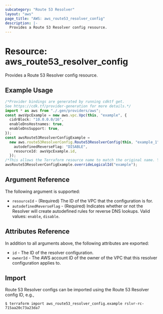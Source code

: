 ```yaml
---
subcategory: "Route 53 Resolver"
layout: "aws"
page_title: "AWS: aws_route53_resolver_config"
description: |-
  Provides a Route 53 Resolver config resource.
---
```


# Resource: aws\_route53\_resolver\_config

Provides a Route 53 Resolver config resource.

## Example Usage

```typescript
/*Provider bindings are generated by running cdktf get.
See https://cdk.tf/provider-generation for more details.*/
import * as aws from "./.gen/providers/aws";
const awsVpcExample = new aws.vpc.Vpc(this, "example", {
  cidrBlock: "10.0.0.0/16",
  enableDnsHostnames: true,
  enableDnsSupport: true,
});
const awsRoute53ResolverConfigExample =
  new aws.route53ResolverConfig.Route53ResolverConfig(this, "example_1", {
    autodefinedReverseFlag: "DISABLE",
    resourceId: awsVpcExample.id,
  });
/*This allows the Terraform resource name to match the original name. You can remove the call if you don't need them to match.*/
awsRoute53ResolverConfigExample.overrideLogicalId("example");

```

## Argument Reference

The following argument is supported:

* `resourceId` - (Required) The ID of the VPC that the configuration is for.
* `autodefinedReverseFlag` - (Required) Indicates whether or not the Resolver will create autodefined rules for reverse DNS lookups. Valid values: `enable`, `disable`.

## Attributes Reference

In addition to all arguments above, the following attributes are exported:

* `id` - The ID of the resolver configuration.
* `ownerId` - The AWS account ID of the owner of the VPC that this resolver configuration applies to.

## Import

Route 53 Resolver configs can be imported using the Route 53 Resolver config ID, e.g.,

```console
$ terraform import aws_route53_resolver_config.example rslvr-rc-715aa20c73a23da7
```
